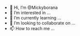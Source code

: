 - 👋 Hi, I’m @Mickyborana
- 👀 I’m interested in ...
- 🌱 I’m currently learning ...
- 💞️ I’m looking to collaborate on ...
- 📫 How to reach me ...

<!---
Mickyborana/Mickyborana is a ✨ special ✨ repository because its `README.md` (this file) appears on your GitHub profile.
You can click the Preview link to take a look at your changes.
--->
